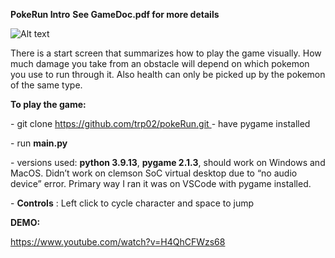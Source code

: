 ﻿<a name="br1"></a>**PokeRun Intro**
 <a name="br2"></a>**See GameDoc.pdf for more details**


![Alt text](https://user-images.githubusercontent.com/83850231/235234131-99a49b78-8670-4845-9968-a853d5bcfc97.png)

There is a start screen that summarizes how to play the game visually. How much damage you take from an obstacle will depend on which pokemon you
use to run through it. Also health can only be picked up by the pokemon of the same type.


<a name="br2"></a>**To play the game:**

\- git clone [https://github.com/trp02/pokeRun.git
](https://github.com/trp02/pokeRun.git)- have pygame installed

\- run **main.py**

\- versions used: **python 3.9.13**, **pygame 2.1.3**, should work on Windows and MacOS. Didn’t
work on clemson SoC virtual desktop due to “no audio device” error. Primary way I ran it was on
VSCode with pygame installed.

\- **Controls** : Left click to cycle character and space to jump

**DEMO:**

<https://www.youtube.com/watch?v=H4QhCFWzs68>
